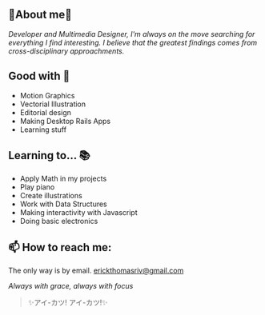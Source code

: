 ## 🌸About me🌸

*Developer and Multimedia Designer, I'm always on the move searching for everything I find interesting. I believe that the greatest findings comes from cross-disciplinary approachments.*

## Good with 🎀
- Motion Graphics
- Vectorial Illustration
- Editorial design
- Making Desktop Rails Apps
- Learning stuff

## Learning to... 📚

- Apply Math in my projects
- Play piano
- Create illustrations
- Work with Data Structures
- Making interactivity with Javascript
- Doing basic electronics

## 📫 How to reach me:
The only way is by email.
erickthomasriv@gmail.com
  
*Always with grace, always with focus*
> ✨アイ-カツ! アイ-カツ!✨
